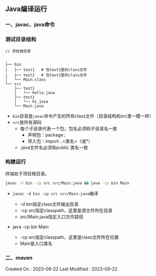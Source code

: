 ## Java编译运行



### 一、javac、java命令



### 测试目录结构

```
// 项目根目录

.
├── bin
│   ├── test1	# 包test1里的class文件
│   ├── test2	# 包test2里的class文件
│   └── Main.class
└── src
    ├── test1
    │   └── hello.java
    ├── test2
    │   └── hi.java
    └── Main.java

```

- `bin`目录是`javac`命令产生的所有class文件（目录结构和src里一模一样）
- `src`放所有源码
  - 每个子目录代表一个包，包名必须和子目录名一致
    - 声明包：package <name>;
    - 导入包：import <p1>.<p2>.<类名>（或*）
  - .java文件名必须和public 类名一致



### 构建运行

终端处于项目根目录。

```sh
javac -d bin -cp src src/Main.java && java -cp bin Main
```

- `javac -d bin -cp src src/Main.java`编译
  - -d bin指定class文件输出目录
  - -cp src指定classpath，这里是源文件所在目录
  - src/Main.java指定入口文件路径

- java -cp bin Main
  - -cp src指定classpath，这里是class文件所在位置
  - Main是入口类名





### 二、maven






Created On : 2023-09-22
Last Modified : 2023-09-22